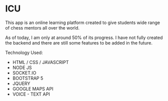 # ICU
This app is an online learning platform created to give students wide range of chess mentors all over the world.

As of today, I am only at around 50% of its progress. I have not fully created the backend and there are still some features to be added in the future.


Technology Used:
- HTML / CSS / JAVASCRIPT
- NODE JS
- SOCKET.IO
- BOOTSTRAP 5
- JQUERY
- GOOGLE MAPS API
- VOICE - TEXT API
